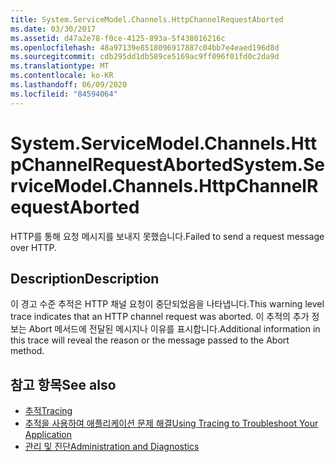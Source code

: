 ```yaml
---
title: System.ServiceModel.Channels.HttpChannelRequestAborted
ms.date: 03/30/2017
ms.assetid: d47a2e78-f0ce-4125-893a-5f438016216c
ms.openlocfilehash: 48a97139e8518096917887c04bb7e4eaed196d8d
ms.sourcegitcommit: cdb295dd1db589ce5169ac9ff096f01fd0c2da9d
ms.translationtype: MT
ms.contentlocale: ko-KR
ms.lasthandoff: 06/09/2020
ms.locfileid: "84594064"
---
```

# <a name="systemservicemodelchannelshttpchannelrequestaborted"></a><span data-ttu-id="a2892-102">System.ServiceModel.Channels.HttpChannelRequestAborted</span><span class="sxs-lookup"><span data-stu-id="a2892-102">System.ServiceModel.Channels.HttpChannelRequestAborted</span></span>
<span data-ttu-id="a2892-103">HTTP를 통해 요청 메시지를 보내지 못했습니다.</span><span class="sxs-lookup"><span data-stu-id="a2892-103">Failed to send a request message over HTTP.</span></span>  
  
## <a name="description"></a><span data-ttu-id="a2892-104">Description</span><span class="sxs-lookup"><span data-stu-id="a2892-104">Description</span></span>  
 <span data-ttu-id="a2892-105">이 경고 수준 추적은 HTTP 채널 요청이 중단되었음을 나타냅니다.</span><span class="sxs-lookup"><span data-stu-id="a2892-105">This warning level trace indicates that an HTTP channel request was aborted.</span></span> <span data-ttu-id="a2892-106">이 추적의 추가 정보는 Abort 메서드에 전달된 메시지나 이유를 표시합니다.</span><span class="sxs-lookup"><span data-stu-id="a2892-106">Additional information in this trace will reveal the reason or the message passed to the Abort method.</span></span>  
  
## <a name="see-also"></a><span data-ttu-id="a2892-107">참고 항목</span><span class="sxs-lookup"><span data-stu-id="a2892-107">See also</span></span>

- [<span data-ttu-id="a2892-108">추적</span><span class="sxs-lookup"><span data-stu-id="a2892-108">Tracing</span></span>](index.md)
- [<span data-ttu-id="a2892-109">추적을 사용하여 애플리케이션 문제 해결</span><span class="sxs-lookup"><span data-stu-id="a2892-109">Using Tracing to Troubleshoot Your Application</span></span>](using-tracing-to-troubleshoot-your-application.md)
- [<span data-ttu-id="a2892-110">관리 및 진단</span><span class="sxs-lookup"><span data-stu-id="a2892-110">Administration and Diagnostics</span></span>](../index.md)
